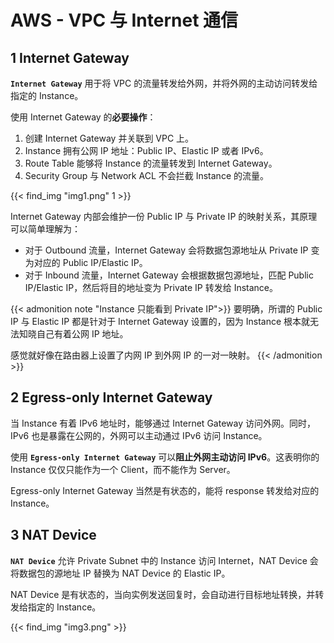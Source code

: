 # AWS - VPC 与 Internet 通信


## 1 Internet Gateway

**`Internet Gateway`** 用于将 VPC 的流量转发给外网，并将外网的主动访问转发给指定的 Instance。

使用 Internet Gateway 的**必要操作**：
1. 创建 Internet Gateway 并关联到 VPC 上。
2. Instance 拥有公网 IP 地址：Public IP、Elastic IP 或者 IPv6。
3. Route Table 能够将 Instance 的流量转发到 Internet Gateway。
4. Security Group 与 Network ACL 不会拦截 Instance 的流量。

{{< find_img "img1.png" 1 >}}

Internet Gateway 内部会维护一份 Public IP 与 Private IP 的映射关系，其原理可以简单理解为：
* 对于 Outbound 流量，Internet Gateway 会将数据包源地址从 Private IP 变为对应的 Public IP/Elastic IP。
* 对于 Inbound 流量，Internet Gateway 会根据数据包源地址，匹配 Public IP/Elastic IP，然后将目的地址变为 Private IP 转发给 Instance。

{{< admonition note "Instance 只能看到 Private IP">}}
要明确，所谓的 Public IP 与 Elastic IP 都是针对于 Internet Gateway 设置的，因为 Instance 根本就无法知晓自己有着公网 IP 地址。

感觉就好像在路由器上设置了内网 IP 到外网 IP 的一对一映射。
{{< /admonition >}}

## 2 Egress-only Internet Gateway

当 Instance 有着 IPv6 地址时，能够通过 Internet Gateway 访问外网。同时，IPv6 也是暴露在公网的，外网可以主动通过 IPv6 访问 Instance。

使用 **`Egress-only Internet Gateway`** 可以**阻止外网主动访问 IPv6**。这表明你的 Instance 仅仅只能作为一个 Client，而不能作为 Server。

Egress-only Internet Gateway 当然是有状态的，能将 response 转发给对应的 Instance。

## 3 NAT Device

**`NAT Device`** 允许 Private Subnet 中的 Instance 访问 Internet，NAT Device 会将数据包的源地址 IP 替换为 NAT Device 的 Elastic IP。

NAT Device 是有状态的，当向实例发送回复时，会自动进行目标地址转换，并转发给指定的 Instance。

{{< find_img "img3.png" >}}
